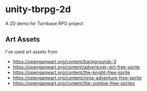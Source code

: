 # unity-tbrpg-2d
A 2D demo for Turnbase RPG project

## Art Assets

I've used art assets from
- https://opengameart.org/content/backgrounds-3
- https://opengameart.org/content/adventurer-girl-free-sprite
- https://opengameart.org/content/the-knight-free-sprite
- https://opengameart.org/content/ninja-adventure-free-sprite
- https://opengameart.org/content/the-zombie-free-sprites
